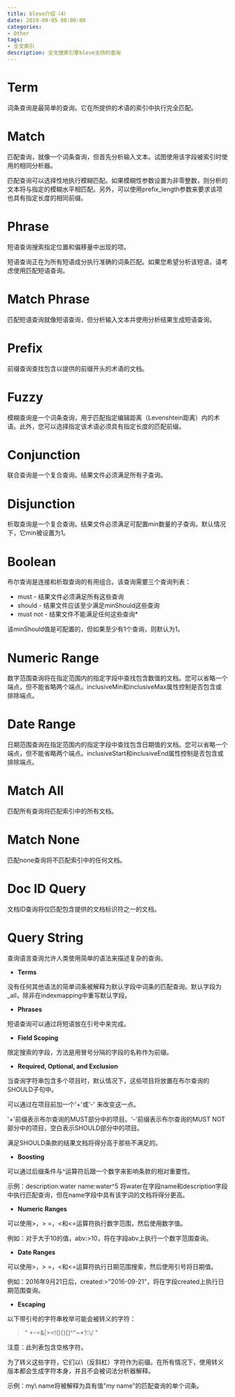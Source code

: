 ```yaml
---
title: bleve介绍（4）
date: 2019-09-05 08:00:00
categories:
- Other
tags:
- 全文索引
description: 全文搜索引擎bleve支持的查询
---
```


# Term

词条查询是最简单的查询。它在所提供的术语的索引中执行完全匹配。

# Match

匹配查询，就像一个词条查询，但首先分析输入文本。试图使用该字段被索引时使用的相同分析器。

匹配查询可以选择性地执行模糊匹配。如果模糊性参数设置为非零整数，则分析的文本将与指定的模糊水平相匹配。另外，可以使用prefix_length参数来要求该项也具有指定长度的相同前缀。

# Phrase

短语查询搜索指定位置和偏移量中出现的项。

短语查询正在为所有短语成分执行准确的词条匹配。如果您希望分析该短语，请考虑使用匹配短语查询。

# Match Phrase

匹配短语查询就像短语查询，但分析输入文本并使用分析结果生成短语查询。

# Prefix

前缀查询查找包含以提供的前缀开头的术语的文档。

# Fuzzy

模糊查询是一个词条查询，用于匹配指定编辑距离（Levenshtein距离）内的术语。此外，您可以选择指定该术语必须具有指定长度的匹配前缀。

# Conjunction

联合查询是一个复合查询。结果文件必须满足所有子查询。

# Disjunction

析取查询是一个复合查询。结果文件必须满足可配置min数量的子查询。默认情况下，它min被设置为1。

# Boolean

布尔查询是连接和析取查询的有用组合。该查询需要三个查询列表：

* must - 结果文件必须满足所有这些查询
* should - 结果文件应该至少满足minShould这些查询
* must not - 结果文件不能满足任何这些查询*

该minShould值是可配置的，但如果至少有1个查询，则默认为1。

# Numeric Range

数字范围查询将在指定范围内的指定字段中查找包含数值的文档。您可以省略一个端点，但不能省略两个端点。inclusiveMin和inclusiveMax属性控制是否包含或排除端点。

# Date Range

日期范围查询在指定范围内的指定字段中查找包含日期值的文档。您可以省略一个端点，但不能省略两个端点。inclusiveStart和inclusiveEnd属性控制是否包含或排除端点。

# Match All

匹配所有查询将匹配索引中的所有文档。

# Match None

匹配none查询将不匹配索引中的任何文档。

# Doc ID Query

文档ID查询将仅匹配包含提供的文档标识符之一的文档。

# Query String

查询语言查询允许人类使用简单的语法来描述复杂的查询。

* **Terms**

没有任何其他语法的简单词条被解释为默认字段中词条的匹配查询。默认字段为_all，除非在indexmapping中重写默认字段。

* **Phrases**

短语查询可以通过将短语放在引号中来完成。

* **Field Scoping**

限定搜索的字段，方法是用冒号分隔的字段的名称作为前缀。

* **Required, Optional, and Exclusion**

当查询字符串包含多个项目时，默认情况下，这些项目将放置在布尔查询的SHOULD子句中。

可以通过在项目前加一个'+'或'-' 来改变这一点。

'+'前缀表示布尔查询的MUST部分中的项目。'-'前缀表示布尔查询的MUST NOT部分中的项目，空白表示SHOULD部分中的项目。

满足SHOULD条款的结果文档将得分高于那些不满足的。

* **Boosting**

可以通过后缀条件与^运算符后跟一个数字来影响条款的相对重要性。

示例：description:water name:water^5 将water在字段name和description字段中执行匹配查询，但在name字段中具有该字词的文档将得分更高。

* **Numeric Ranges**

可以使用>，> =，<和<=运算符执行数字范围，然后使用数字值。

例如：对于大于10的值，abv:>10，将在字段abv上执行一个数字范围查询。

* **Date Ranges**

可以使用>，> =，<和<=运算符执行日期范围搜索，然后使用引号将日期值。

例如：2016年9月21日后，created:>"2016-09-21"，将在字段created上执行日期范围查询。

* **Escaping**

以下带引号的字符串枚举可能会被转义的字符：

> " +-=&|><!(){}[]^\"~*?:\\/ "

注意：此列表包含空格字符。

为了转义这些字符，它们以\（反斜杠）字符作为前缀。在所有情况下，使用转义版本都会生成字符本身，并且不会被词法分析器解释。

示例：my\ name将被解释为具有值"my name"的匹配查询的单个词条。

